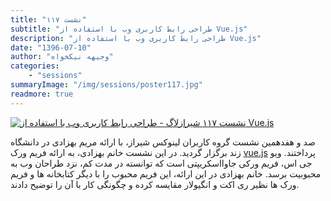 ```yaml
---
title: "نشست ۱۱۷"
subtitle: "طراحی رابط کاربری وب با استفاده از Vue.js"
description: "طراحی رابط کاربری وب با استفاده از Vue.js"
date: "1396-07-10"
author: "وجیهه نیکخواه"
categories:
    - "sessions"
summaryImage: "/img/sessions/poster117.jpg"
readmore: true
---
```

[![نشست ۱۱۷ شیرازلاگ - طراحی رابط کاربری وب با استفاده از Vue.js](/img/sessions/poster117.jpg)](/img/sessions/poster117.jpg)

صد و هفدهمین نشست گروه کاربران لینوکس شیراز، با ارائه مریم بهزادی در دانشگاه زند برگزار گردید. در این نشست خانم بهزادی، به ارائه فریم ورک [vue.js](https://vuejs.org) پرداختند. ویو جی اس، فریم ورکی جاوااسکریپتی است که توانسته در مدت کم، نزد طراحان وب به محبوبیت برسد. خانم بهزادی در این ارائه، این فریم محبوب را با دیگر کتابخانه ها و فریم ورک ها نظیر ری اکت و انگیولار مقایسه کرده و چگونگی کار با آن را توضیح دادند.
